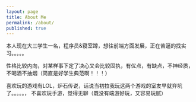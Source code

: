 ```yaml
---
layout: page
title: About Me
permalink: /about/
published: true
---
```

   
   本人现在大三学生一名，程序员&寝室蹲，想往前端方面发展，正在苦逼的找实习。。。。。

   性格比较内向，对某样事下定了决心又会比较固执，有优点，有缺点，不神经质，不喝酒不抽烟（简直是好学生典范啊！！！）

   喜欢玩的游戏有LOL，炉石传说，话说当初拉我玩这两个游戏的室友早就弃坑了。。。。。，
   不喜欢玩手游，觉得无聊（既没有端游好玩，又容易玩腻）
